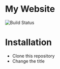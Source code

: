# My Website

![Build Status](https://circleci.com/gh/rimian/my-website.png?circle-token=:circle-token)

# Installation

* Clone this repository
* Change the title
